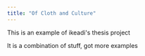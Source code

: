 ```yaml
---
title: "Of Cloth and Culture"
---
```

This is an example of ikeadi's thesis project

It is a combination of stuff, got more examples
